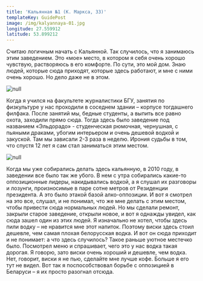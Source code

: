 ```yaml
---
title: 'Кальянная №1 (К. Маркса, 33)'
templateKey: GuidePost
image: /img/kalyannaya-01.jpg
longitude: 27.559912
latitude: 53.899212
---
```

Считаю логичным начать с Кальянной. Так случилось, что я занимаюсь этим заведением. Это «мое» место, в котором я себя очень хорошо чувствую, растворяюсь в его комфорте. По сути, это мой дом. Знаю людей, которые сюда приходят, которые здесь работают, и мне с ними очень хорошо. Но дело даже не в этом.

![null](/img/kalyannaya-02.jpg)

Когда я учился на факультете журналистики БГУ, занятия по физкультуре у нас проходили в соседнем здании – корпусе тогдашнего филфака. После занятий мы, бедные студенты, а выпить все равно охота, заходили прямо сюда. Тогда здесь было заведение под названием «Эльдорадо» - студенческая рюмочная, чернушная, с пьяными драками, убогим интерьером и очень дешевой водкой и закуской. Там мы зависали 2-3 раза в неделю. Ирония судьбы в том, что спустя 12 лет я сам стал заниматься этим местом.

![null](/img/kalyannaya-03.jpg)

Когда мы уже собирались делать здесь кальянную, в 2010 году, в заведении все было так же убого. В нем с утра собирались какие-то оппозиционные лидеры, накидывались водкой, а я слушал их разговоры и лозунги, произносимые в паре сотне метров от Резиденции президента. А это было этакой базой алко-оппозиции. И вот я смотрел на это все, слушал, и не понимал, что же мне делать с этим местом, чтобы привести сюда нормальных людей. Но мы сделали ремонт, закрыли старое заведение, открыли новое, и вот я однажды увидел, как сюда зашел один из этих людей. Я изначально не хотел, чтобы здесь пили водку – не нравится мне этот напиток. Поэтому виски здесь стоил дешевле, чем самая плохая белорусская водка. И вот он сюда приходит и не понимает: а что здесь случилось? Такое раньше уютное местечко было. Посмотрел меню и спрашивает, чего это у нас водка такая дорогая. Я говорю, зато виски очень хороший и дешевле, чем водка. Нет, говорит, виски я не пью, сделайте мне лучше кофе. Больше я его тут не видел. Вот так я поспособствовал борьбе с оппозицией в Беларуси – я их просто разогнал отсюда.
